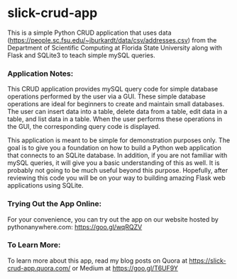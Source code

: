 # slick-crud-app
This is a simple Python CRUD application that uses data (https://people.sc.fsu.edu/~jburkardt/data/csv/addresses.csv) from the Department of Scientific Computing at Florida State University along with Flask and SQLite3 to teach simple mySQL queries.

### Application Notes:
This CRUD application provides mySQL query code for simple database operations performed by the user via a GUI.  These simple database operations are ideal for beginners to create and maintain small databases.  The user can insert data into a table, delete data from a table, edit data in a table, and list data in a table.  When the user performs these operations in the GUI, the corresponding query code is displayed.

This application is meant to be simple for demonstration purposes only.  The goal is to give you a foundation on how to build a Python web application that connects to an SQLite database.  In addition, if you are not familiar with mySQL queries, it will give you a basic understanding of this as well.  It is probably not going to be much useful beyond this purpose.  Hopefully, after reviewing this code you will be on your way to building amazing Flask web applications using SQLite.

### Trying Out the App Online:
For your convenience, you can try out the app on our website hosted by pythonanywhere.com: https://goo.gl/wqRQZV

### To Learn More:
To learn more about this app, read my blog posts on Quora at https://slick-crud-app.quora.com/ or Medium at https://goo.gl/T6UF9Y
